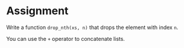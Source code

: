 # Assignment

Write a function `drop_nth(xs, n)` that drops the element with index `n`.

You can use the `+` operator to concatenate lists.